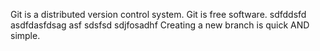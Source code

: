 Git is a distributed version control system.
Git is free software.
sdfddsfd
asdfdasfdsag
asf
sdsfsd
sdjfosadhf
Creating a new branch is quick AND simple.